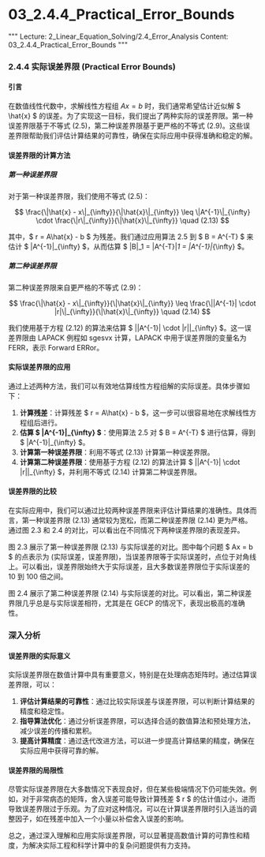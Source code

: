 # 03_2.4.4_Practical_Error_Bounds

"""
Lecture: 2_Linear_Equation_Solving/2.4_Error_Analysis
Content: 03_2.4.4_Practical_Error_Bounds
"""

### 2.4.4 实际误差界限 (Practical Error Bounds)

#### 引言

在数值线性代数中，求解线性方程组 $Ax = b$ 时，我们通常希望估计近似解 $ \hat{x} $ 的误差。为了实现这一目标，我们提出了两种实际的误差界限。第一种误差界限基于不等式 (2.5)，第二种误差界限基于更严格的不等式 (2.9)。这些误差界限帮助我们评估计算结果的可靠性，确保在实际应用中获得准确和稳定的解。

#### 误差界限的计算方法

##### 第一种误差界限

对于第一种误差界限，我们使用不等式 (2.5)：

$$
\frac{\|\hat{x} - x\|_{\infty}}{\|\hat{x}\|_{\infty}} \leq \|A^{-1}\|_{\infty} \cdot \frac{\|r\|_{\infty}}{\|\hat{x}\|_{\infty}} \quad (2.13)
$$

其中，$ r = A\hat{x} - b $ 为残差。我们通过应用算法 2.5 到 $ B = A^{-T} $ 来估计 $ \|A^{-1}\|_{\infty} $，从而估算 $ \|B\|_1 = \|A^{-T}\|_1 = \|A^{-1}\|_{\infty} $。

##### 第二种误差界限

第二种误差界限来自更严格的不等式 (2.9)：

$$
\frac{\|\hat{x} - x\|_{\infty}}{\|\hat{x}\|_{\infty}} \leq \frac{\||A^{-1}| \cdot |r|\|_{\infty}}{\|\hat{x}\|_{\infty}} \quad (2.14)
$$

我们使用基于方程 (2.12) 的算法来估算 $ \||A^{-1}| \cdot |r|\|_{\infty} $。这一误差界限由 LAPACK 例程如 sgesvx 计算，LAPACK 中用于误差界限的变量名为 FERR，表示 Forward ERRor。

#### 实际误差界限的应用

通过上述两种方法，我们可以有效地估算线性方程组解的实际误差。具体步骤如下：

1. **计算残差**：计算残差 $ r = A\hat{x} - b $，这一步可以很容易地在求解线性方程组后进行。
2. **估算 $ \|A^{-1}\|_{\infty} $**：使用算法 2.5 对 $ B = A^{-T} $ 进行估算，得到 $ \|A^{-1}\|_{\infty} $。
3. **计算第一种误差界限**：利用不等式 (2.13) 计算第一种误差界限。
4. **计算第二种误差界限**：使用基于方程 (2.12) 的算法计算 $ \||A^{-1}| \cdot |r|\|_{\infty} $，并利用不等式 (2.14) 计算第二种误差界限。

#### 误差界限的比较

在实际应用中，我们可以通过比较两种误差界限来评估计算结果的准确性。具体而言，第一种误差界限 (2.13) 通常较为宽松，而第二种误差界限 (2.14) 更为严格。通过图 2.3 和 2.4 的对比，可以看出在不同情况下两种误差界限的表现差异。

图 2.3 展示了第一种误差界限 (2.13) 与实际误差的对比。图中每个问题 $ Ax = b $ 的点表示为 (实际误差，误差界限)，当误差界限等于实际误差时，点位于对角线上。可以看出，误差界限始终大于实际误差，且大多数误差界限位于实际误差的 10 到 100 倍之间。

图 2.4 展示了第二种误差界限 (2.14) 与实际误差的对比。可以看出，第二种误差界限几乎总是与实际误差相符，尤其是在 GECP 的情况下，表现出极高的准确性。

### 深入分析

#### 误差界限的实际意义

实际误差界限在数值计算中具有重要意义，特别是在处理病态矩阵时。通过估算误差界限，可以：

1. **评估计算结果的可靠性**：通过比较实际误差与误差界限，可以判断计算结果的精度和稳定性。
2. **指导算法优化**：通过分析误差界限，可以选择合适的数值算法和预处理方法，减少误差的传播和累积。
3. **提高计算精度**：通过迭代改进方法，可以进一步提高计算结果的精度，确保在实际应用中获得可靠的解。

#### 误差界限的局限性

尽管实际误差界限在大多数情况下表现良好，但在某些极端情况下仍可能失效。例如，对于非常病态的矩阵，舍入误差可能导致计算残差 $ r $ 的估计值过小，进而导致误差界限过于乐观。为了应对这种情况，可以在计算误差界限时引入适当的调整因子，如在残差中加入一个小量以补偿舍入误差的影响。

总之，通过深入理解和应用实际误差界限，可以显著提高数值计算的可靠性和精度，为解决实际工程和科学计算中的复杂问题提供有力支持。